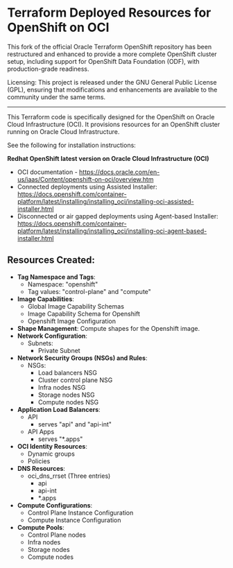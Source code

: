 # Terraform Deployed Resources for OpenShift on OCI

This fork of the official Oracle Terraform OpenShift repository has been restructured and enhanced to provide a more complete OpenShift cluster setup, including support for OpenShift Data Foundation (ODF), with production-grade readiness.

Licensing: This project is released under the GNU General Public License (GPL), ensuring that modifications and enhancements are available to the community under the same terms.

---

This Terraform code is specifically designed for the OpenShift on Oracle Cloud Infrastructure (OCI). It provisions resources for an OpenShift cluster running on Oracle Cloud Infrastructure.

See the following for installation instructions:

**Redhat OpenShift latest version on Oracle Cloud Infrastructure (OCI)**
- OCI documentation - https://docs.oracle.com/en-us/iaas/Content/openshift-on-oci/overview.htm
- Connected deployments using Assisted Installer: https://docs.openshift.com/container-platform/latest/installing/installing_oci/installing-oci-assisted-installer.html
- Disconnected or air gapped deployments using Agent-based Installer: https://docs.openshift.com/container-platform/latest/installing/installing_oci/installing-oci-agent-based-installer.html

## Resources Created:

- **Tag Namespace and Tags**:
    - Namespace: "openshift"
    - Tag values: "control-plane" and "compute"
- **Image Capabilities**:
    - Global Image Capability Schemas
    - Image Capability Schema for Openshift
    - Openshift Image Configuration
- **Shape Management**: Compute shapes for the Openshift image.
- **Network Configuration**:
    - Subnets:
        - Private Subnet
- **Network Security Groups (NSGs) and Rules**:
    - NSGs:
        - Load balancers NSG
        - Cluster control plane NSG
        - Infra nodes NSG
        - Storage nodes NSG
        - Compute nodes NSG
- **Application Load Balancers**:
    - API
        - serves "api" and "api-int"
    - API Apps
        - serves "*.apps"
- **OCI Identity Resources**:
    - Dynamic groups
    - Policies
- **DNS Resources**:
    - oci_dns_rrset (Three entries)
        - api
        - api-int
        - *.apps
- **Compute Configurations**:
    - Control Plane Instance Configuration
    - Compute Instance Configuration
- **Compute Pools**:
    - Control Plane nodes
    - Infra nodes
    - Storage nodes
    - Compute nodes
